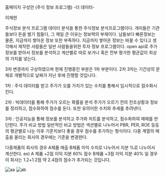 홈페이지 구성안
(주식 정보 프로그램)
-더 데이터-

이재현

주식정보 분석 프로그램
 데이터 분석을 통한 주식정보 분석프로그램이다.
개미들은 기관들보다 돈을 벌기 힘들다, 그 제일 큰 이유는 정보력의 부재이다. 남들보다 빠른정보는 물론, 지금까지 쌓아온 정보 또한 부족하다.
지금까지 쌓아온 정보는 바꿀 수 있다고 생각해서 제작한 사람들은 일반 사람들을위한 투자 정보 프로그램이다.
open api로 주가정보를 받아서 정보를 분석하고 계산별로 따로 보거나 혹은 전부 평가한 평균값이 최상의 가치를 넣는다. 

3차 변경까지 구상하였으며 현재 진행중인 부분은 1차 부분이다.
2차 3차는 기간상의 문제로 개별적으로 날짜가 지난 후에 진행할 것입니다. 

1차 : 주식 데이터를 받고 주가가 오를 가치가 있는 수치를 통해서 임시적으로 점수화시킨다.

2차 : 빅데이터를 통해 주가가 오르는 확률을 분석 주가가 오르기 전의 전조상황과 정보를 정리하고, 점수화하여 점수를 둔다. 또한 유의미한 수치와 추세를 추려낸다.

3차 : 인공지능을 통해 정보를 분석하고 주가와 차트를 분석하고, 점수화하여 매매를 판단한다.
 주가 비교 방법
 일반적인 비교 방법은 섹션별로 나누어서 PBR, PER, ROE 등등의 평균별로 나눈 이후 기준치보다 좋을 경우 점수를 추가하는 형식이다.
다중 계열의 매출을 올리는 회사의 경우에는 기준을 변경한다.
 
 다중제품의 회사의 경우 
A제품 매출 B제품 이익 수치로 나누어서 지분 %로 나누어서 계산한다. 
 ex) A 제품 +2점 이익 지분 60% 점수 B제품 +3점 이익 지분 40% 일 경우 이 회사는 1.2+1.2점 약 2.4점의 점수가 추가되는 것입니다.
 
![aa](../img/aa.gif)
![ab](../img/ab.gif)

